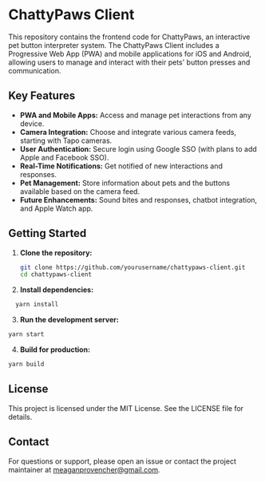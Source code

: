# ChattyPaws Client

This repository contains the frontend code for ChattyPaws, an interactive pet button interpreter system. The ChattyPaws Client includes a Progressive Web App (PWA) and mobile applications for iOS and Android, allowing users to manage and interact with their pets' button presses and communication.

## Key Features

- **PWA and Mobile Apps:** Access and manage pet interactions from any device.
- **Camera Integration:** Choose and integrate various camera feeds, starting with Tapo cameras.
- **User Authentication:** Secure login using Google SSO (with plans to add Apple and Facebook SSO).
- **Real-Time Notifications:** Get notified of new interactions and responses.
- **Pet Management:** Store information about pets and the buttons available based on the camera feed.
- **Future Enhancements:** Sound bites and responses, chatbot integration, and Apple Watch app.

## Getting Started

1. **Clone the repository:**
   ```sh
   git clone https://github.com/yourusername/chattypaws-client.git
   cd chattypaws-client
   ```

2. **Install dependencies:**
  ```sh
    yarn install
  ```
3. **Run the development server:**
  ``` sh
  yarn start
  ```
4. **Build for production:**
  ``` sh
  yarn build
  ```

## License
This project is licensed under the MIT License. See the LICENSE file for details.

## Contact
For questions or support, please open an issue or contact the project maintainer at meaganprovencher@gmail.com.
